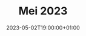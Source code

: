 ---
title: Mei 2023
type: video
date: 2023-05-02T19:00:00+01:00
image: images/resized_featured.jpg
authors:
  - name: jorge
  - name: emma
youtube: XRraDaWAblQ
books:
  - name: Dikkie Dik
    image: images/dikkie-dik.jpg
    description: Jorge leest vanaf Bali "Vogeltje", "Vliegles" en "De mol" voor van Dikkie Dik.
  - name: Floddertje - Schuim
    description: Emma leest Schuim voor van Floddertje.
    image: images/floddertje-schuim.jpg
  - name: Peppa pig - Peppa gaat op schoolreisje
    description: Emma leest Peppa gaat op schoolreisje voor van Peppa Big.
    image: images/peppa-big-schoolreisje.jpg

---